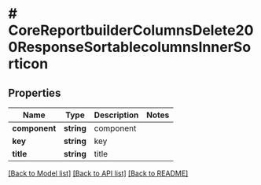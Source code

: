 # # CoreReportbuilderColumnsDelete200ResponseSortablecolumnsInnerSorticon

## Properties

Name | Type | Description | Notes
------------ | ------------- | ------------- | -------------
**component** | **string** | component |
**key** | **string** | key |
**title** | **string** | title |

[[Back to Model list]](../../README.md#models) [[Back to API list]](../../README.md#endpoints) [[Back to README]](../../README.md)
